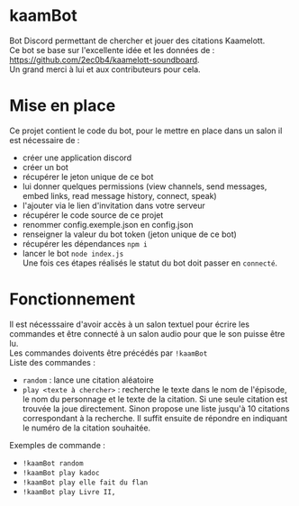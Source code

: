 # kaamBot

Bot Discord permettant de chercher et jouer des citations Kaamelott. \
Ce bot se base sur l'excellente idée et les données de : https://github.com/2ec0b4/kaamelott-soundboard. \
Un grand merci à lui et aux contributeurs pour cela.

# Mise en place

Ce projet contient le code du bot, pour le mettre en place dans un salon il est nécessaire de :

- créer une application discord
- créer un bot
- récupérer le jeton unique de ce bot
- lui donner quelques permissions (view channels, send messages, embed links, read message history, connect, speak)
- l'ajouter via le lien d'invitation dans votre serveur
- récupérer le code source de ce projet
- renommer config.exemple.json en config.json
- renseigner la valeur du bot token (jeton unique de ce bot)
- récupérer les dépendances `npm i`
- lancer le bot `node index.js`
  \
  Une fois ces étapes réalisés le statut du bot doit passer en `connecté`.

# Fonctionnement
Il est nécesssaire d'avoir accès à un salon textuel pour écrire les commandes et être connecté à un salon audio pour que le son puisse être lu. \
Les commandes doivents être précédés par `!kaamBot ` \
Liste des commandes :

- `random` : lance une citation aléatoire
- `play <texte à chercher>` : recherche le texte dans le nom de l'épisode, le nom du personnage et le texte de la citation. Si une seule citation est trouvée la joue directement. Sinon propose une liste jusqu'à 10 citations correspondant à la recherche. Il suffit ensuite de répondre en indiquant le numéro de la citation souhaitée.

Exemples de commande :

- `!kaamBot random`
- `!kaamBot play kadoc`
- `!kaamBot play elle fait du flan`
- `!kaamBot play Livre II,`
